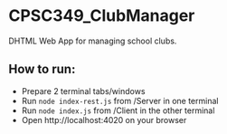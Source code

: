 # CPSC349_ClubManager
DHTML Web App for managing school clubs.

## How to run:
- Prepare 2 terminal tabs/windows
- Run `node index-rest.js` from /Server in one terminal
- Run `node index.js` from /Client in the other terminal
- Open http://localhost:4020 on your browser
